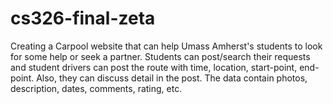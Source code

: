 # cs326-final-zeta
Creating a Carpool website that can help Umass Amherst's students to look for some help or seek a partner. Students can post/search their requests and student drivers can post the route with time, location, start-point, end-point. Also, they can discuss detail in the post. The data contain photos, description, dates, comments, rating, etc.
